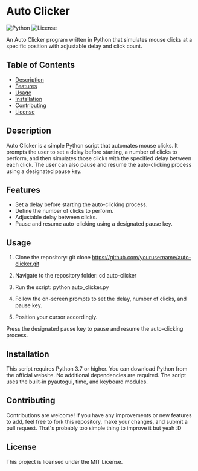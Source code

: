 # Auto Clicker

![Python](https://img.shields.io/badge/python-v3.7%2B-blue)
![License](https://img.shields.io/badge/license-MIT-green)

An Auto Clicker program written in Python that simulates mouse clicks at a specific position with adjustable delay and click count.

## Table of Contents

- [Description](#description)
- [Features](#features)
- [Usage](#usage)
- [Installation](#installation)
- [Contributing](#contributing)
- [License](#license)

## Description

Auto Clicker is a simple Python script that automates mouse clicks. It prompts the user to set a delay before starting, a number of clicks to perform, and then simulates those clicks with the specified delay between each click. The user can also pause and resume the auto-clicking process using a designated pause key.

## Features

- Set a delay before starting the auto-clicking process.
- Define the number of clicks to perform.
- Adjustable delay between clicks.
- Pause and resume auto-clicking using a designated pause key.

## Usage

1. Clone the repository:
   git clone https://github.com/yourusername/auto-clicker.git

2. Navigate to the repository folder:
  cd auto-clicker

4. Run the script:
  python auto_clicker.py

5. Follow the on-screen prompts to set the delay, number of clicks, and pause key.

6. Position your cursor accordingly.

Press the designated pause key to pause and resume the auto-clicking process.

## Installation
This script requires Python 3.7 or higher. You can download Python from the official website.
No additional dependencies are required. The script uses the built-in pyautogui, time, and keyboard modules.

## Contributing
Contributions are welcome! If you have any improvements or new features to add, feel free to fork this repository, make your changes, and submit a pull request. That's probably too simple thing to improve it but yeah :D

## License
This project is licensed under the MIT License.
